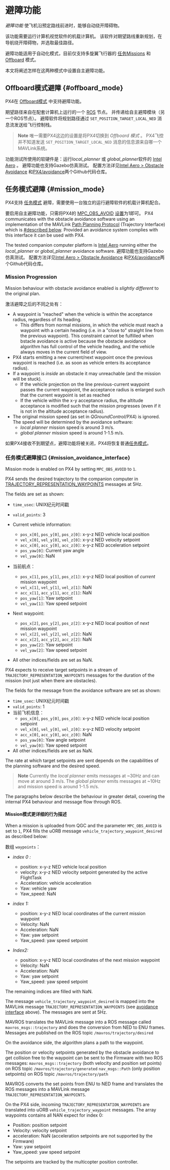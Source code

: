 # 避障功能

*避障功能* 使飞机沿预定路线前进时，能够自动绕开障碍物。

该功能需要运行计算机视觉软件的机载计算机。 该软件对期望路线重新规划，在导航绕开障碍物，并选取最佳路径。

避障功能适用于自动化模式，目前仅支持多旋翼飞行器的 [任务Missions](#mission_mode) 和 [Offboard](#offboard_mode) 模式。

本文将阐述怎样在这两种模式中设置自主避障功能。

## Offboard模式避障 {#offboard_mode}

PX4在 [Offboard模式](../flight_modes/offboard.md) 中支持避障功能。

期望路径来自在配套计算机上运行的一个 [ROS](http://dev.px4.io/en/ros/) 节点。 并传递给自主避障模块（另一个ROS节点）。 避障软件将规划路径通过 `SET_POSITION_TARGET_LOCAL_NED` 消息流发送给飞行控制栈。

> **Note** 唯一需要PX4这边的设置是将PX4切换到 *Offboard 模式* 。 PX4飞控并不知道发送 `SET_POSITION_TARGET_LOCAL_NED` 消息的信息源来自哪一个MAVLink系统。

功能测试所使用的软硬件是：运行*local_planner* 或 *global_planner*软件的 [Intel Aero](../flight_controller/intel_aero.md) 。 避障功能也支持Gazebo仿真测试。 配置方法详见[Intel Aero > Obstacle Avoidance](../flight_controller/intel_aero.md#obstacle-avoidance) 和[PX4/avoidance](https://github.com/PX4/avoidance#obstacle-detection-and-avoidance)两个Github代码仓库。

## 任务模式避障 {#mission_mode}

PX4支持 [任务模式](../flight_modes/mission.md) 避障，需要使用一台独立的运行避障软件的机载计算机配合。

要启用自主避障功能，只需将PX4的 [MPC_OBS_AVOID](../advanced_config/parameter_reference.md#MPC_OBS_AVOID) [设置](../advanced_config/parameters.md)为1即可。 PX4 communicates with the obstacle avoidance software using an implementation of the MAVLink [Path Planning Protocol](https://mavlink.io/en/services/trajectory.html) (Trajectory Interface) which is [#described below](#mission_avoidance_interface). Provided an avoidance system complies with this interface it can be used with PX4.

The tested companion computer platform is [Intel Aero](../flight_controller/intel_aero.md) running either the *local_planner* or *global_planner* avoidance software. 避障功能也支持Gazebo仿真测试。 配置方法详见[Intel Aero > Obstacle Avoidance](../flight_controller/intel_aero.md#obstacle-avoidance) 和[PX4/avoidance](https://github.com/PX4/avoidance#obstacle-detection-and-avoidance)两个Github代码仓库。

### Mission Progression

Mission behaviour with obstacle avoidance enabled is *slightly different* to the original plan.

激活避障之后的不同之处有：

- A waypoint is "reached" when the vehicle is within the acceptance radius, regardless of its heading. 
  - This differs from normal missions, in which the vehicle must reach a waypoint with a certain heading (i.e. in a "close to" straight line from the previous waypoint). This constraint cannot be fulfilled when bstacle avoidance is active because the obstacle avoidance algorithm has full control of the vehicle heading, and the vehicle always moves in the current field of view. 
- PX4 starts emitting a new current/next waypoint once the previous waypoint is reached (i.e. as soon as vehicle enters its acceptance radius).
- If a waypoint is *inside* an obstacle it may unreachable (and the mission will be stuck). 
  - If the vehicle projection on the line previous-current waypoint passes the current waypoint, the acceptance radius is enlarged such that the current waypoint is set as reached
  - If the vehicle within the x-y acceptance radius, the altitude acceptance is modified such that the mission progresses (even if it is not in the altitude acceptance radius).
- The original mission speed (as set in *QGroundControl*/PX4) is ignored. The speed will be determined by the avoidance software: 
  - *local planner* mission speed is around 3 m/s.
  - *global planner* mission speed is around 1-1.5 m/s.

如果PX4接收不到期望点，避障功能将被关闭，PX4将恢复普通[任务模式](../flight_modes/mission.md)。

### 任务模式避障接口 {#mission_avoidance_interface}

Mission mode is enabled on PX4 by setting `MPC_OBS_AVOID` to `1`.

PX4 sends the desired trajectory to the companion computer in [TRAJECTORY_REPRESENTATION_WAYPOINTS](https://mavlink.io/en/messages/common.html#TRAJECTORY_REPRESENTATION_WAYPOINTS) messages at 5Hz.

The fields are set as shown:

- `time_usec`: UNIX纪元时间戳
- `valid_points`: 3
- Current vehicle information: 
  - `pos_x[0]`, `pos_y[0]`, `pos_z[0]`: x-y-z NED vehicle local position
  - `vel_x[0]`, `vel_y[0]`, `vel_z[0]`: x-y-z NED velocity setpoint
  - `acc_x[0]`, `acc_y[0]`, `acc_z[0]`: x-y-z NED acceleration setpoint
  - `pos_yaw[0]`: Current yaw angle
  - `vel_yaw[0]`: NaN

- 当前航点：
  
  - `pos_x[1]`, `pos_y[1]`, `pos_z[1]`: x-y-z NED local position of *current* mission waypoint
  - `vel_x[1]`, `vel_y[1]`, `vel_z[1]`: NaN
  - `acc_x[1]`, `acc_y[1]`, `acc_z[1]`: NaN
  - `pos_yaw[1]`: Yaw setpoint
  - `vel_yaw[1]`: Yaw speed setpoint

- Next waypoint:
  
  - `pos_x[2]`, `pos_y[2]`, `pos_z[2]`: x-y-z NED local position of *next* mission waypoint
  - `vel_x[2]`, `vel_y[2]`, `vel_z[2]`: NaN
  - `acc_x[2]`, `acc_y[2]`, `acc_z[2]`: NaN
  - `pos_yaw[2]`: Yaw setpoint
  - `vel_yaw[2]`: Yaw speed setpoint
- All other indices/fields are set as NaN. 

PX4 expects to receive target setpoints in a stream of `TRAJECTORY_REPRESENTATION_WAYPOINTS` messages for the duration of the mission (not just when there are obstacles).

The fields for the message from the avoidance software are set as shown:

- `time_usec`: UNIX纪元时间戳
- `valid_points`: 1
- 当前飞机信息： 
  - `pos_x[0]`, `pos_y[0]`, `pos_z[0]`: x-y-z NED vehicle local position setpoint
  - `vel_x[0]`, `vel_y[0]`, `vel_z[0]`: x-y-z NED velocity setpoint
  - `acc_x[0]`, `acc_y[0]`, `acc_z[0]`: NaN
  - `pos_yaw[0]`: Yaw angle setpoint
  - `vel_yaw[0]`: Yaw speed setpoint
- All other indices/fields are set as NaN. 

The rate at which target setpoints are sent depends on the capabilities of the planning software and the desired speed.

> **Note** Currently the *local planner* emits messages at ~30Hz and can move at around 3 m/s. The *global planner* emits messages at ~10Hz and mission speed is around 1-1.5 m/s.

The paragraphs below describe the behaviour in greater detail, covering the internal PX4 behaviour and message flow through ROS.

#### Mission模式更详细的行为描述

When a mission is uploaded from QGC and the parameter `MPC_OBS_AVOID` is set to `1`, PX4 fills the uORB message `vehicle_trajectory_waypoint_desired` as described below:

数组 `waypoints`：

- *index 0 :*
  
  - position: x-y-z NED vehicle local position
  - velocity: x-y-z NED velocity setpoint generated by the active FlightTask
  - Acceleration: vehicle acceleration
  - Yaw: vehicle yaw
  - Yaw_speed: NaN

- *index 1:*
  
  - position: x-y-z NED local coordinates of the current mission waypoint
  - Velocity: NaN
  - Acceleration: NaN
  - Yaw: yaw setpoint
  - Yaw_speed: yaw speed setpoint

- *Index2:*
  
  - position: x-y-z NED local coordinates of the next mission waypoint
  - Velocity: NaN
  - Acceleration: NaN
  - Yaw: yaw setpoint
  - Yaw_speed: yaw speed setpoint

The remaining indices are filled with NaN.

The message `vehicle_trajectory_waypoint_desired` is mapped into the MAVLink message `TRAJECTORY_REPRESENTATION_WAYPOINTS` (see [avoidance interface](#mission_avoidance_interface) above). The messages are sent at 5Hz.

MAVROS translates the MAVLink message into a ROS message called `mavros_msgs::trajectory` and does the conversion from NED to ENU frames. Messages are published on the ROS topic `/mavros/trajectory/desired`

On the avoidance side, the algorithm plans a path to the waypoint.

The position or velocity setpoints generated by the obstacle avoidance to get collision free to the waypoint can be sent to the Firmware with two ROS messages: `mavros_msgs::trajectory` (both velocity and position set points) on ROS topic `/mavros/trajectory/generated` `nav_msgs::Path` (only position setpoints) on ROS topic `/mavros/trajectory/path`

MAVROS converts the set points from ENU to NED frame and translates the ROS messages into a MAVLink message `TRAJECTORY_REPRESENTATION_WAYPOINTS`.

On the PX4 side, incoming `TRAJECTORY_REPRESENTATION_WAYPOINTS` are translated into uORB `vehicle_trajectory_waypoint` messages. The array waypoints contains all NAN expect for index 0:

- Position: position setpoint
- Velocity: velocity setpoint
- acceleration: NaN (acceleration setpoints are not supported by the Firmware)
- Yaw: yaw setpoint
- Yaw_speed: yaw speed setpoint

The setpoints are tracked by the multicopter position controller.

<!-- ## Further Information -->

<!-- @mrivi is expert! -->

<!-- Issue with discussion : https://github.com/PX4/Devguide/issues/530 -->

<!-- PR for mavlink docs: https://github.com/mavlink/mavlink-devguide/pull/133 -->